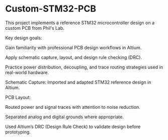 # Custom-STM32-PCB
This project implements a reference STM32 microcontroller design on a custom PCB from Phil's Lab.

Key design goals:

Gain familiarity with professional PCB design workflows in Altium.

Apply schematic capture, layout, and design rule checking (DRC).

Practice power distribution, decoupling, and trace routing strategies used in real-world hardware.

Schematic Capture: Imported and adapted STM32 reference design in Altium.

PCB Layout:

Routed power and signal traces with attention to noise reduction.

Separated analog and digital grounds where appropriate.

Used Altium’s DRC (Design Rule Check) to validate design before prototyping.
